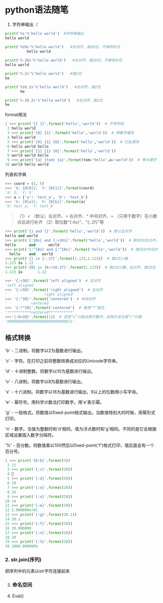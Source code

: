 # python语法随笔

1. 字符串输出（

```python
print('%s'%'hello world')  #字符串输出
hello world

print('%20s'%'hello world')   #右对齐，取20位，不够则补位
          hello world
    
print('%-20s'%'hello world')   #左对齐，取20位，不够则补位
hello world

print('%.2s'%'hello world')   #取2位
he

print('%10.2s'%'hello world')   #右对齐，取2位
       he

print('%-10.2s'%'hello world')   #左对齐，取2位
he
```

format用法

```python
1 >>> print('{} {}'.format('hello','world'))  # 不带字段
 2 hello world
 3 >>> print('{0} {1}'.format('hello','world'))  # 带数字编号
 4 hello world
 5 >>> print('{0} {1} {0}'.format('hello','world'))  # 打乱顺序
 6 hello world hello
 7 >>> print('{1} {1} {0}'.format('hello','world'))
 8 world world hello
 9 >>> print('{a} {tom} {a}'.format(tom='hello',a='world'))  # 带关键字
10 world hello world
```

列表和字典

```python
>>> coord = (3, 5)
>>> 'X: {0[0]};  Y: {0[1]}'.format(coord)
'X: 3;  Y: 5'
>>> a = {'a': 'test_a', 'b': 'test_b'}
>>> 'X: {0[a]};  Y: {0[b]}'.format(a)
'X: test_a;  Y: test_b'
```



> （1）< （默认）左对齐、> 右对齐、^ 中间对齐、= （只用于数字）在小数点后进行补齐
> （2）取位数“{:4s}”、"{:.2f}"等

```python
>>> print('{} and {}'.format('hello','world'))  # 默认左对齐
hello and world
>>> print('{:10s} and {:>10s}'.format('hello','world'))  # 取10位左对齐，取10位右对齐
hello      and      world
>>> print('{:^10s} and {:^10s}'.format('hello','world'))  # 取10位中间对齐
  hello    and   world   
>>> print('{} is {:.2f}'.format(1.123,1.123))  # 取2位小数
1.123 is 1.12
>>> print('{0} is {0:>10.2f}'.format(1.123))  # 取2位小数，右对齐，取10位
1.123 is       1.12

>>> '{:<30}'.format('left aligned')  # 左对齐
'left aligned                  '
>>> '{:>30}'.format('right aligned')  # 右对齐
'                 right aligned'
>>> '{:^30}'.format('centered')  # 中间对齐
'           centered           '
>>> '{:*^30}'.format('centered')  # 使用“*”填充
'***********centered***********'
>>>'{:0=30}'.format(11)  # 还有“=”只能应用于数字，这种方法可用“>”代替
'000000000000000000000000000011'
```



## 格式转换

'b' - 二进制。将数字以2为基数进行输出。

'c' - 字符。在打印之前将整数转换成对应的Unicode字符串。

'd' - 十进制整数。将数字以10为基数进行输出。

'o' - 八进制。将数字以8为基数进行输出。

'x' - 十六进制。将数字以16为基数进行输出，9以上的位数用小写字母。

'e' - 幂符号。用科学计数法打印数字。用'e'表示幂。

'g' - 一般格式。将数值以fixed-point格式输出。当数值特别大的时候，用幂形式打印。

'n' - 数字。当值为整数时和'd'相同，值为浮点数时和'g'相同。不同的是它会根据区域设置插入数字分隔符。

'%' - 百分数。将数值乘以100然后以fixed-point('f')格式打印，值后面会有一个百分号。

```python
1 >>> print('{0:b}'.format(3))
 2 11
 3 >>> print('{:c}'.format(20))
 4 
 5 >>> print('{:d}'.format(20))
 6 20
 7 >>> print('{:o}'.format(20))
 8 24
 9 >>> print('{:x}'.format(20))
10 14
11 >>> print('{:e}'.format(20))
12 2.000000e+01
13 >>> print('{:g}'.format(20.1))
14 20.1
15 >>> print('{:f}'.format(20))
16 20.000000
17 >>> print('{:n}'.format(20))
18 20
19 >>> print('{:%}'.format(20))
20 2000.000000%
```

### 2. str.join(序列) 

把序列中的元素以str字符连接起来

3. ### 命名空间

4. Eval()

 
